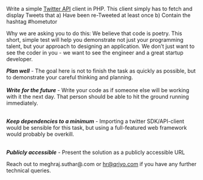 Write a simple <a href="https://dev.twitter.com/overview/documentation">Twitter API</a> client in PHP. This client simply has to fetch and display Tweets that 
  a) Have been re-Tweeted at least once 
  b) Contain the hashtag #hometutor

Why we are asking you to do this: We believe that code is poetry. This short, simple test will help you demonstrate not just your programming talent, but your approach to designing an application. We don’t just want to see the coder in you - we want to see the engineer and a great startup developer.

***Plan well*** - The goal here is not to finish the task as quickly as possible, but to demonstrate your careful thinking and planning.<br><br>
***Write for the future*** - Write your code as if someone else will be working with it the next day. That person should be able to hit the ground running immediately.<br><br>

***Keep dependencies to a minimum*** - Importing a twitter SDK/API-client would be sensible for this task, but using a full-featured web framework would probably be overkill.<br><br>

***Publicly accessible*** - Present the solution as a publicly accessible URL

Reach out to meghraj.suthar@.com or hr@qriyo.com if you have any further technical queries.
